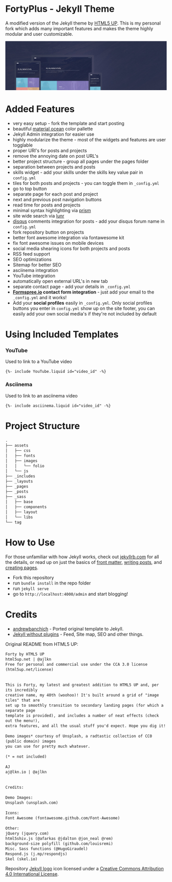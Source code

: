 # FortyPlus - Jekyll Theme

A modified version of the Jekyll theme by [HTML5 UP](https://html5up.net/). This
is my personal fork which adds many important features and makes the theme
highly modular and user customizable.

<p align="center">
<img src="/assets/images/forty.jpg" alt="Forty Theme">
</p>

# Added Features

- very easy setup - fork the template and start posting
- beautiful [material ocean](https://github.com/material-ocean/Material-Ocean)
  color pallette
- Jekyll Admin integration for easier use
- highly modularize the theme - most of the widgets and features are user
  togglable
- proper URl's for posts and projects
- remove the annoying date on post URL's
- better project structure - group all pages under the pages folder
- separation between projects and posts
- skills widget - add your skills under the skills key value pair in
  `config.yml`
- tiles for both posts and projects - you can toggle them in `_config.yml`
- go to top button
- separate page for each post and project
- next and previous post navigation buttons
- read time for posts and projects
- minimal syntax highlighting via [prism](https://prismjs.com/index.html)
- site wide search via [lunr](https://lunrjs.com)
- [disqus](https://disqus.com/) comments integration for posts - add your disqus
  forum name in `config.yml`
- fork repository button on projects
- better font awesome integration via fontawesome kit
- fix font awesome issues on mobile devices
- social media shearing icons for both projects and posts
- RSS feed support
- SEO optimizations
- Sitemap for better SEO
- asciinema integration
- YouTube integration
- automatically open external URL's in new tab
- separate contact page - add your details in `_config.yml`
- **[Formspree.io](https://formspree.io/) contact form integration** - just add
  your email to the `_config.yml` and it works!
- Add your **social profiles** easily in `_config.yml`. Only social profiles
  buttons you enter in `config.yml` show up on the site footer, you can easily
  add your own social media's if they're not included by default

# Using Included Templates

### YouTube

Used to link to a YouTube video

```liquid
{%- include YouTube.liquid id="video_id" -%}
```

### Asciinema

Used to link to an asciinema video

```liquid
{%- include asciinema.liquid id="video_id" -%}
```

# Project Structure

```
.
├── assets
│   ├── css
│   ├── fonts
│   ├── images
│   │   └── folio
│   └── js
├── _includes
├── _layouts
├── _pages
├── _posts
├── _sass
│   ├── base
│   ├── components
│   ├── layout
│   └── libs
└── tag
```

# How to Use

For those unfamiliar with how Jekyll works, check out
[jekyllrb.com](https://jekyllrb.com/) for all the details, or read up on just
the basics of [front matter](https://jekyllrb.com/docs/frontmatter/),
[writing posts](https://jekyllrb.com/docs/posts/), and
[creating pages](https://jekyllrb.com/docs/pages/).

- Fork this repository
- run `bundle install` in the repo folder
- run `jekyll serve`
- go to `http://localhost:4000/admin` and start blogging!

# Credits

- [andrewbanchich](https://github.com/andrewbanchich/forty-jekyll-theme) -
  Ported original template to Jekyll.
- [Jekyll without plugins](https://jekyllcodex.org/without-plugins/) - Feed,
  Site map, SEO and other things.

Original README from HTML5 UP:

```
Forty by HTML5 UP
html5up.net | @ajlkn
Free for personal and commercial use under the CCA 3.0 license (html5up.net/license)


This is Forty, my latest and greatest addition to HTML5 UP and, per its incredibly
creative name, my 40th (woohoo)! It's built around a grid of "image tiles" that are
set up to smoothly transition to secondary landing pages (for which a separate page
template is provided), and includes a number of neat effects (check out the menu!),
extra features, and all the usual stuff you'd expect. Hope you dig it!

Demo images* courtesy of Unsplash, a radtastic collection of CC0 (public domain) images
you can use for pretty much whatever.

(* = not included)

AJ
aj@lkn.io | @ajlkn


Credits:

Demo Images:
Unsplash (unsplash.com)

Icons:
Font Awesome (fontawesome.github.com/Font-Awesome)

Other:
jQuery (jquery.com)
html5shiv.js (@afarkas @jdalton @jon_neal @rem)
background-size polyfill (github.com/louisremi)
Misc. Sass functions (@HugoGiraudel)
Respond.js (j.mp/respondjs)
Skel (skel.io)
```

Repository [Jekyll logo](https://github.com/jekyll/brand) icon licensed under a
[Creative Commons Attribution 4.0 International License](http://choosealicense.com/licenses/cc-by-4.0/).
